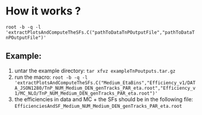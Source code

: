 # How it works ? 
` root -b -q -l 'extractPlotsAndComputeTheSFs.C("pathToDataTnPOutputFile","pathToDataTnPOutputFile")' `

## Example:

  1. untar the example directory: `tar xfvz exampleTnPoutputs.tar.gz`
  2. run the macro: `root -b -q -l 'extractPlotsAndComputeTheSFs.C("Medium_EtaBins","Efficiency_v1/DATA_JSON1280/TnP_NUM_Medium_DEN_genTracks_PAR_eta.root","Efficiency_v1/MC_NLO/TnP_NUM_Medium_DEN_genTracks_PAR_eta.root")'`
  3. the efficiencies in data and MC + the SFs should be in the following file: `EfficienciesAndSF_Medium_NUM_Medium_DEN_genTracks_PAR_eta.root`
